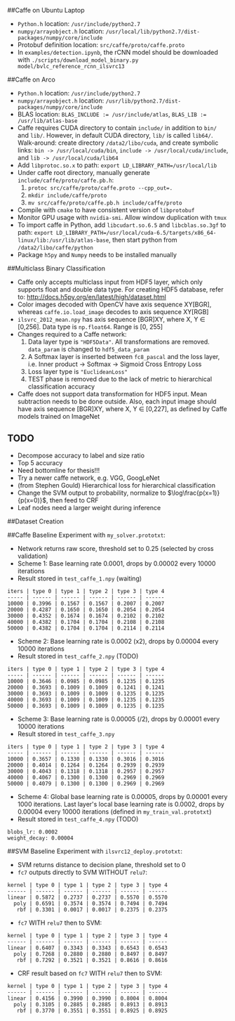 ##Caffe on Ubuntu Laptop

* `Python.h` location: `/usr/include/python2.7`
* `numpy/arrayobject.h` location: `/usr/local/lib/python2.7/dist-packages/numpy/core/include`
* Protobuf definition location: `src/caffe/proto/caffe.proto`
* In `examples/detection.ipynb`, the rCNN model should be downloaded with `./scripts/download_model_binary.py model/bvlc_reference_rcnn_ilsvrc13`

##Caffe on Arco

* `Python.h` location: `/usr/include/python2.7`
* `numpy/arrayobject.h` location: `/usr/lib/python2.7/dist-packages/numpy/core/include`
* BLAS location: `BLAS_INCLUDE := /usr/include/atlas`, `BLAS_LIB := /usr/lib/atlas-base`
* Caffe requires CUDA directory to contain `include/` in addition to `bin/` and `lib/`. However, in default CUDA directory, `lib/` is called `lib64/`. Walk-around: create directory `/data2/libo/cuda`, and create symbolic links: `bin -> /usr/local/cuda/bin`, `include -> /usr/local/cuda/include`, and `lib -> /usr/local/cuda/lib64`
* Add `libprotoc.so.x` to path: `export LD_LIBRARY_PATH=/usr/local/lib`
* Under caffe root directory, manually generate `include/caffe/proto/caffe.pb.h`:
	1. `protoc src/caffe/proto/caffe.proto --cpp_out=.`
	2. `mkdir include/caffe/proto`
	3. `mv src/caffe/proto/caffe.pb.h include/caffe/proto`
* Compile with `cmake` to have consistent version of `libprotobuf`
* Monitor GPU usage with `nvidia-smi`. Allow window duplication with `tmux`
* To import caffe in Python, add `libcudart.so.6.5` and `libcblas.so.3gf` to path: `export LD_LIBRARY_PATH=/usr/local/cuda-6.5/targets/x86_64-linux/lib:/usr/lib/atlas-base`, then start python from `/data2/libo/caffe/python`
* Package `h5py` and `Numpy` needs to be installed manually

##Multiclass Binary Classification

* Caffe only accepts multiclass input from HDF5 layer, which only supports float and double data type. For creating HDF5 database, refer to: http://docs.h5py.org/en/latest/high/dataset.html
* Color images decoded with OpenCV have axis sequence XY[BGR], whereas `caffe.io.load_image` decodes to axis sequence XY[RGB]
* `ilsvrc_2012_mean.npy` has axis sequence [BGR]XY, where X, Y $\in$ [0,256]. Data type is `np.float64`. Range is [0, 255]
* Changes required to a Caffe network:
	1. Data layer type is `"HDF5Data"`. All transformations are removed. `data_param` is changed to `hdf5_data_param`
	2. A Softmax layer is inserted between `fc8_pascal` and the loss layer, i.e. Inner product -> Softmax -> Sigmoid Cross Entropy Loss
	3. Loss layer type is `"EuclideanLoss"`
	4. TEST phase is removed due to the lack of metric to hierarchical classification accuracy
* Caffe does not support data transformation for HDF5 input. Mean subtraction needs to be done outside. Also, each input image should have axis sequence [BGR]XY, where X, Y $\in$ [0,227], as defined by Caffe models trained on ImageNet

## TODO
* Decompose accuracy to label and size ratio
* Top 5 accuracy
* Need bottomline for thesis!!!
* Try a newer caffe network, e.g. VGG, GoogLeNet
* (from Stephen Gould) Hierarchical loss for hierarchical classification
* Change the SVM output to probability, normalize to $\log\frac{p(x=1)}{p(x=0)}$, then feed to CRF
* Leaf nodes need a larger weight during inference

##Dataset Creation

##Caffe Baseline
Experiment with `my_solver.prototxt`:

* Network returns raw score, threshold set to 0.25 (selected by cross validation)
* Scheme 1: Base learning rate 0.0001, drops by 0.00002 every 10000 iterations
* Result stored in `test_caffe_1.npy` (waiting)
```
iters | type 0 | type 1 | type 2 | type 3 | type 4 
----- | ------ | ------ | ------ | ------ | ------ 
10000 | 0.3996 | 0.1567 | 0.1567 | 0.2007 | 0.2007 
20000 | 0.4287 | 0.1650 | 0.1650 | 0.2054 | 0.2054 
30000 | 0.4352 | 0.1674 | 0.1674 | 0.2102 | 0.2102 
40000 | 0.4382 | 0.1704 | 0.1704 | 0.2108 | 0.2108 
50000 | 0.4382 | 0.1704 | 0.1704 | 0.2114 | 0.2114
```
* Scheme 2: Base learning rate is 0.0002 (x2), drops by 0.00004 every 10000 iterations
* Result stored in `test_caffe_2.npy` (TODO)
```
iters | type 0 | type 1 | type 2 | type 3 | type 4
----- | ------ | ------ | ------ | ------ | ------
10000 | 0.3646 | 0.0985 | 0.0985 | 0.1235 | 0.1235
20000 | 0.3693 | 0.1009 | 0.1009 | 0.1241 | 0.1241
30000 | 0.3693 | 0.1009 | 0.1009 | 0.1235 | 0.1235
40000 | 0.3693 | 0.1009 | 0.1009 | 0.1235 | 0.1235
50000 | 0.3693 | 0.1009 | 0.1009 | 0.1235 | 0.1235
```
* Scheme 3: Base learning rate is 0.00005 (/2), drops by 0.00001 every 10000 iterations
* Result stored in `test_caffe_3.npy`
```
iters | type 0 | type 1 | type 2 | type 3 | type 4
----- | ------ | ------ | ------ | ------ | ------
10000 | 0.3657 | 0.1330 | 0.1330 | 0.3016 | 0.3016
20000 | 0.4014 | 0.1264 | 0.1264 | 0.2939 | 0.2939
30000 | 0.4043 | 0.1318 | 0.1318 | 0.2957 | 0.2957
40000 | 0.4067 | 0.1300 | 0.1300 | 0.2969 | 0.2969
50000 | 0.4079 | 0.1300 | 0.1300 | 0.2969 | 0.2969
```
* Scheme 4: Global base learning rate is 0.00005, drops by 0.00001 every 1000 iterations. Last layer's local base learning rate is 0.0002, drops by 0.00004 every 10000 iterations (defined in `my_train_val.prototxt`)
* Result stored in `test_caffe_4.npy` (TODO)
```
blobs_lr: 0.0002
weight_decay: 0.00004
```

##SVM Baseline
Experiment with `ilsvrc12_deploy.prototxt`:

* SVM returns distance to decision plane, threshold set to 0
* `fc7` outputs directly to SVM WITHOUT `relu7`:
```
kernel | type 0 | type 1 | type 2 | type 3 | type 4
------ | ------ | ------ | ------ | ------ | ------
linear | 0.5872 | 0.2737 | 0.2737 | 0.5570 | 0.5570
  poly | 0.6591 | 0.3574 | 0.3574 | 0.7494 | 0.7494
   rbf | 0.3301 | 0.0017 | 0.0017 | 0.2375 | 0.2375
```
* `fc7` WITH `relu7` then to SVM:
```
kernel | type 0 | type 1 | type 2 | type 3 | type 4
------ | ------ | ------ | ------ | ------ | ------
linear | 0.6407 | 0.3343 | 0.3343 | 0.6543 | 0.6543
  poly | 0.7268 | 0.2880 | 0.2880 | 0.8497 | 0.8497
   rbf | 0.7292 | 0.3521 | 0.3521 | 0.8616 | 0.8616
```
* CRF result based on `fc7` WITH `relu7` then to SVM:
```
kernel | type 0 | type 1 | type 2 | type 3 | type 4
------ | ------ | ------ | ------ | ------ | ------
linear | 0.4156 | 0.3990 | 0.3990 | 0.8004 | 0.8004
  poly | 0.3105 | 0.2885 | 0.2885 | 0.8913 | 0.8913
   rbf | 0.3770 | 0.3551 | 0.3551 | 0.8925 | 0.8925
```